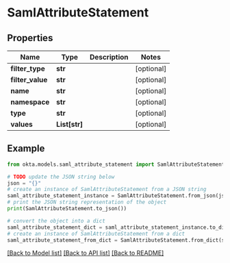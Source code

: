 # SamlAttributeStatement


## Properties

Name | Type | Description | Notes
------------ | ------------- | ------------- | -------------
**filter_type** | **str** |  | [optional] 
**filter_value** | **str** |  | [optional] 
**name** | **str** |  | [optional] 
**namespace** | **str** |  | [optional] 
**type** | **str** |  | [optional] 
**values** | **List[str]** |  | [optional] 

## Example

```python
from okta.models.saml_attribute_statement import SamlAttributeStatement

# TODO update the JSON string below
json = "{}"
# create an instance of SamlAttributeStatement from a JSON string
saml_attribute_statement_instance = SamlAttributeStatement.from_json(json)
# print the JSON string representation of the object
print(SamlAttributeStatement.to_json())

# convert the object into a dict
saml_attribute_statement_dict = saml_attribute_statement_instance.to_dict()
# create an instance of SamlAttributeStatement from a dict
saml_attribute_statement_from_dict = SamlAttributeStatement.from_dict(saml_attribute_statement_dict)
```
[[Back to Model list]](../README.md#documentation-for-models) [[Back to API list]](../README.md#documentation-for-api-endpoints) [[Back to README]](../README.md)


